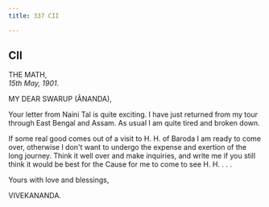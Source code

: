 ```yaml
---
title: 337 CII

---
```

  

  


## CII

THE MATH,  
*15th May, 1901*.

MY DEAR SWARUP (ÂNANDA),

Your letter from Naini Tal is quite exciting. I have just returned from
my tour through East Bengal and Assam. As usual I am quite tired and
broken down.

If some real good comes out of a visit to H. H. of Baroda I am ready to
come over, otherwise I don't want to undergo the expense and exertion of
the long journey. Think it well over and make inquiries, and write me if
you still think it would be best for the Cause for me to come to see H.
H. . . .

Yours with love and blessings,

VIVEKANANDA.